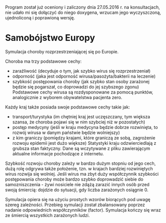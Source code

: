 Program został już oceniony i zaliczony dnia 27.05.2016 r. na konsultacjach, nie udało mi się dołączyć do niego doxygena, wrzucam jego wyczyszczoną, ujednoliconą i poprawioną wersję.

# Samobójstwo Europy
Symulacja choroby rozprzestrzeniającej się po Europie. 

Choroba ma trzy podstawowe cechy:
- zaraźliwość (decyduje o tym, jak szybko wirus się rozprzestrzeniał)
- odporność (jaka jest odporność wirusa/pasożyta/bakterii na leczenie)
- szybkość postępowania choroby (jak szybko stan osoby zarażonej będzie się pogarszał, co doprowadzi do jej szybszego zgonu)
Podstawowe cechy wirusa są rozdysponowane za pomocą punktów, analogicznie z wyborem obywatelstwa pacjenta zero.

Każdy kraj także posiada swoje podstawowe cechy takie jak:
- transport/turystyka (im chętniej kraj jest uczęszczany, tym większa szansa, że choroba pojawi się w nim szybciej niż w pozostałych)
- postęp medycyny (jeśli w kraju medycyna będzie dobrze rozwinięta, to rozwój wirusa w danym państwie będzie wolniejszy)
- z kim graniczy (pomiędzy krajami, które graniczą ze sobą, zagrożenie rozwoju epidemii jest dużo większe)
Statystyki kraju odzwierciedlają z grubsza stan faktyczny. Dane są wczytywane z pliku zawierającym aktualne informacje pochodzące z internetu.

Szybkość rozwoju choroby zależy w bardzo dużym stopniu od jego cech, dużą rolę odgrywa także położenie, tzn. w krajach bardziej rozwiniętych wirus rozwija się wolniej. Jeśli wirus ma zbyt duży współczynnik szybkości postępowania choroby może bardzo szybko doprowadzić siebie do samozniszczenia - żywi nosiciele nie zdążą zarazić innych osób przed swoją śmiercią: dojdzie do sytuacji, gdy liczba zarażonych osiągnie 0.

Symulacja opiera się na użyciu prostych wzorów biorących pod uwagę szereg zależności. Przebieg symulacji został zbalansowany poprzez nadanie odpowiednich współczynników (factor).
Symulacja kończy się wraz ze śmiercią wszystkich zarażonych ludzi.